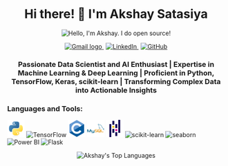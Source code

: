 <h1 align="center">Hi there! 👋 I'm Akshay Satasiya</h1>
<p align="center"><img width="80%" alt="Hello, I'm Akshay. I do open source!" src="./assets/gh-readme-header.png" /></a></p>
<div align="center" style="margin-bottom: 10px;">
  <a href="mailto:AKSHAYAJS2811@gmail.com" target="_blank" style="margin-right: 5px;">
    <img src="https://img.shields.io/static/v1?message=Gmail&logo=gmail&label=&color=D14836&logoColor=white&labelColor=&style=for-the-badge" height="30" alt="Gmail logo" />
  </a>
  <a href="https://linkedin.com/in/akshaysatasiya" target="_blank" style="margin-right: 5px;">
    <img src="https://img.shields.io/badge/linkedin-%231E77B5.svg?&style=for-the-badge&logo=linkedin&logoColor=white" alt="LinkedIn" height="30" />
  </a>
  <a href="https://github.com/AkshaySatasiya" target="_blank">
    <img src="https://img.shields.io/badge/github-%2324292e.svg?&style=for-the-badge&logo=github&logoColor=white" alt="GitHub" height="30" />
  </a>
</div>

<h3 align="center">Passionate Data Scientist and AI Enthusiast | Expertise in Machine Learning & Deep Learning | Proficient in Python, TensorFlow, Keras, scikit-learn | Transforming Complex Data into Actionable Insights</h3>

<h3 align="left">Languages and Tools:</h3>
<p align="left">
  <img src="https://raw.githubusercontent.com/devicons/devicon/master/icons/python/python-original.svg" alt="Python" width="40" height="40"/>
  <img src="https://www.vectorlogo.zone/logos/tensorflow/tensorflow-icon.svg" alt="TensorFlow" width="40" height="40"/>
  <img src="https://raw.githubusercontent.com/devicons/devicon/master/icons/c/c-original.svg" alt="C" width="40" height="40"/>
  <img src="https://raw.githubusercontent.com/devicons/devicon/master/icons/mysql/mysql-original-wordmark.svg" alt="MySQL" width="40" height="40"/>
  <img src="https://raw.githubusercontent.com/devicons/devicon/master/icons/pandas/pandas-original.svg" alt="Pandas" width="40" height="40"/>
  <img src="https://upload.wikimedia.org/wikipedia/commons/0/05/Scikit_learn_logo_small.svg" alt="scikit-learn" width="40" height="40"/>
  <img src="https://seaborn.pydata.org/_images/logo-mark-lightbg.svg" alt="seaborn" width="40" height="40"/>
  <img src="https://profilinator.rishav.dev/skills-assets/powerbi.png" alt="Power BI" height="40"/>
  <img src="https://profilinator.rishav.dev/skills-assets/flask.png" alt="Flask" height="40"/>
</p>

<p align="center">
  <img src="https://github-readme-stats.vercel.app/api/top-langs?username=akshaysatasiya&show_icons=true&locale=en&layout=compact" alt="Akshay's Top Languages" />
</p>
